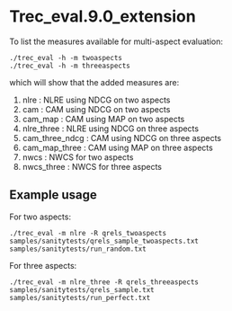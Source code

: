 # Trec_eval.9.0_extension

To list the measures available for multi-aspect evaluation:
```
./trec_eval -h -m twoaspects
./trec_eval -h -m threeaspects
```
which will show that the added measures are:
1. nlre : NLRE using NDCG on two aspects
1. cam : CAM using NDCG on two aspects
1. cam_map : CAM using MAP on two aspects
1. nlre_three : NLRE using NDCG on three aspects
1. cam_three_ndcg : CAM using NDCG on three aspects
1. cam_map_three : CAM using MAP on three aspects
1. nwcs : NWCS for two aspects
1. nwcs_three : NWCS for three aspects

## Example usage

For two aspects:
```
./trec_eval -m nlre -R qrels_twoaspects samples/sanitytests/qrels_sample_twoaspects.txt samples/sanitytests/run_random.txt
 ```
For three aspects:
```
./trec_eval -m nlre_three -R qrels_threeaspects samples/sanitytests/qrels_sample.txt samples/sanitytests/run_perfect.txt
```
